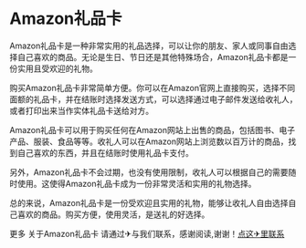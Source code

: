 # Amazon礼品卡

Amazon礼品卡是一种非常实用的礼品选择，可以让你的朋友、家人或同事自由选择自己喜欢的商品。无论是生日、节日还是其他特殊场合，Amazon礼品卡都是一份实用且受欢迎的礼物。

购买Amazon礼品卡非常简单方便。你可以在Amazon官网上直接购买，选择不同面额的礼品卡，并在结账时选择发送方式，可以选择通过电子邮件发送给收礼人，或者打印出来当作实体礼品卡送给对方。

Amazon礼品卡可以用于购买任何在Amazon网站上出售的商品，包括图书、电子产品、服装、食品等等。收礼人可以在Amazon网站上浏览数以百万计的商品，找到自己喜欢的东西，并且在结账时使用礼品卡支付。

另外，Amazon礼品卡不会过期，也没有使用限制，收礼人可以根据自己的需要随时使用。这使得Amazon礼品卡成为一份非常灵活和实用的礼物选择。

总的来说，Amazon礼品卡是一份受欢迎且实用的礼物，能够让收礼人自由选择自己喜欢的商品。购买方便，使用灵活，是送礼的好选择。

更多 关于Amazon礼品卡 请通过✈与我们联系，感谢阅读,谢谢！[点这✈里联系](https://ads.k02.cc)